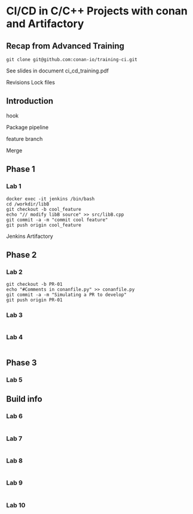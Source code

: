 # CI/CD in C/C++ Projects with conan and Artifactory

## Recap from Advanced Training

```
git clone git@github.com:conan-io/training-ci.git
```

See slides in document ci_cd_training.pdf



Revisions
Lock files

## Introduction




hook

Package pipeline

feature branch

Merge


## Phase 1

### Lab 1

```
docker exec -it jenkins /bin/bash
cd /workdir/libB
git checkout -b cool_feature
echo "// modify libB source" >> src/libB.cpp
git commit -a -m "commit cool feature"
git push origin cool_feature
```

Jenkins
Artifactory

## Phase 2

### Lab 2

```
git checkout -b PR-01
echo "#Comments in conanfile.py" >> conanfile.py
git commit -a -m "Simulating a PR to develop"
git push origin PR-01
```

### Lab 3

```

```


### Lab 4

```

```

## Phase 3

### Lab 5



## Build info


### Lab 6


```
```

### Lab 7


```
```

### Lab 8


```
```

### Lab 9


```
```

### Lab 10


```
```



